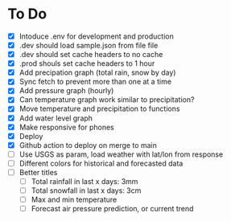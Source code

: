 # To Do

- [x] Intoduce .env for development and production
- [x] .dev should load sample.json from file file
- [x] .dev should set cache headers to no cache
- [x] .prod shouls set cache headers to 1 hour
- [x] Add precipation graph (total rain, snow by day)
- [x] Sync fetch to prevent more than one at a time
- [x] Add pressure graph (hourly)
- [x] Can temperature graph work similar to precipitation?
- [x] Move temperature and precipitation to functions
- [x] Add water level graph
- [x] Make responsive for phones
- [x] Deploy
- [x] Github action to deploy on merge to main
- [ ] Use USGS as param, load weather with lat/lon from response
- [ ] Different colors for historical and forecasted data
- [ ] Better titles 
    - [ ] Total rainfall in last x days: 3mm 
    - [ ] Total snowfall in last x days: 3cm
    - [ ] Max and min temperature
    - [ ] Forecast air pressure prediction, or current trend